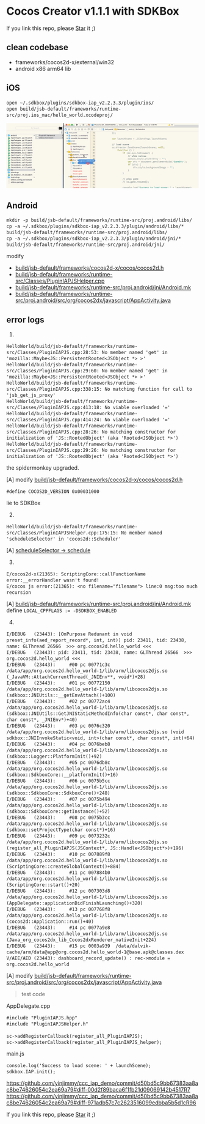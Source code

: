 # Cocos Creator v1.1.1 with SDKBox

If you link this repo, please <a class="github-button" href="https://github.com/yinjimmy/cc_iap_demo" data-icon="octicon-star" data-style="mega" data-count-href="/yinjimmy/cc_iap_demo/stargazers" data-count-api="/repos/yinjimmy/cc_iap_demo#stargazers_count" data-count-aria-label="# stargazers on GitHub" aria-label="Star yinjimmy/cc_iap_demo on GitHub">Star</a> it ;)


## clean codebase

- frameworks/cocos2d-x/external/win32
- android x86 arm64 lib

## iOS

```
open ~/.sdkbox/plugins/sdkbox-iap_v2.2.3.3/plugin/ios/
open build/jsb-default/frameworks/runtime-src/proj.ios_mac/hello_world.xcodeproj/
```

![iap_ios](tut/iap_ios.gif)

## Android

```
mkdir -p build/jsb-default/frameworks/runtime-src/proj.android/libs/
cp -a ~/.sdkbox/plugins/sdkbox-iap_v2.2.3.3/plugin/android/libs/* build/jsb-default/frameworks/runtime-src/proj.android/libs/
cp -a ~/.sdkbox/plugins/sdkbox-iap_v2.2.3.3/plugin/android/jni/* build/jsb-default/frameworks/runtime-src/proj.android/jni/
```

modify

- [build/jsb-default/frameworks/cocos2d-x/cocos/cocos2d.h](https://github.com/yinjimmy/ccc_iap_demo/commit/d50bd5c9bb67383aa8ac8be74626054c2ea69a79#diff-b3c1658c06ba3903a707f0b16517ae41R33)
- [build/jsb-default/frameworks/runtime-src/Classes/PluginIAPJSHelper.cpp](https://github.com/yinjimmy/ccc_iap_demo/commit/d50bd5c9bb67383aa8ac8be74626054c2ea69a79#diff-df14cc78522f82c4177f4ab65e50ca03R175)
- [build/jsb-default/frameworks/runtime-src/proj.android/jni/Android.mk](https://github.com/yinjimmy/ccc_iap_demo/commit/d50bd5c9bb67383aa8ac8be74626054c2ea69a79#diff-3e845b9bb3a3cc3412915236cc9c6ed3R16)
- [build/jsb-default/frameworks/runtime-src/proj.android/src/org/cocos2dx/javascript/AppActivity.java](https://github.com/yinjimmy/ccc_iap_demo/commit/d50bd5c9bb67383aa8ac8be74626054c2ea69a79#diff-3984758f6350741360984c417d427fe5R39)


## error logs

1.

```
HelloWorld/build/jsb-default/frameworks/runtime-src/Classes/PluginIAPJS.cpp:28:53: No member named 'get' in 'mozilla::Maybe<JS::PersistentRooted<JSObject *> >'
HelloWorld/build/jsb-default/frameworks/runtime-src/Classes/PluginIAPJS.cpp:29:60: No member named 'get' in 'mozilla::Maybe<JS::PersistentRooted<JSObject *> >'
HelloWorld/build/jsb-default/frameworks/runtime-src/Classes/PluginIAPJS.cpp:338:15: No matching function for call to 'jsb_get_js_proxy'
HelloWorld/build/jsb-default/frameworks/runtime-src/Classes/PluginIAPJS.cpp:413:18: No viable overloaded '='
HelloWorld/build/jsb-default/frameworks/runtime-src/Classes/PluginIAPJS.cpp:414:24: No viable overloaded '='
HelloWorld/build/jsb-default/frameworks/runtime-src/Classes/PluginIAPJS.cpp:28:26: No matching constructor for initialization of 'JS::RootedObject' (aka 'Rooted<JSObject *>')
HelloWorld/build/jsb-default/frameworks/runtime-src/Classes/PluginIAPJS.cpp:29:26: No matching constructor for initialization of 'JS::RootedObject' (aka 'Rooted<JSObject *>')
```

the spidermonkey upgraded.

[A] modify [build/jsb-default/frameworks/cocos2d-x/cocos/cocos2d.h](https://github.com/yinjimmy/ccc_iap_demo/commit/d50bd5c9bb67383aa8ac8be74626054c2ea69a79#diff-b3c1658c06ba3903a707f0b16517ae41R33)

```
#define COCOS2D_VERSION 0x00031000
```

lie to SDKBox


2.

```
HelloWorld/build/jsb-default/frameworks/runtime-src/Classes/PluginIAPJSHelper.cpp:175:15: No member named 'scheduleSelector' in 'cocos2d::Scheduler'
```

[A] [scheduleSelector -> schedule](https://github.com/yinjimmy/ccc_iap_demo/commit/d50bd5c9bb67383aa8ac8be74626054c2ea69a79#diff-df14cc78522f82c4177f4ab65e50ca03R175)


3.

```
E/cocos2d-x(21365): ScriptingCore::callFunctionName error:__errorHandler wasn't found!
E/cocos js error:(21365): <no filename="filename"> line:0 msg:too much recursion
```

[A] [build/jsb-default/frameworks/runtime-src/proj.android/jni/Android.mk](https://github.com/yinjimmy/ccc_iap_demo/commit/d50bd5c9bb67383aa8ac8be74626054c2ea69a79#diff-3e845b9bb3a3cc3412915236cc9c6ed3R22) define `LOCAL_CPPFLAGS := -DSDKBOX_ENABLED`


4.

```
I/DEBUG   (23443): [OnPurpose Redunant in void preset_info(aed_report_record*, int, int)] pid: 23411, tid: 23438, name: GLThread 26566  >>> org.cocos2d.hello_world <<<
I/DEBUG   (23443): pid: 23411, tid: 23438, name: GLThread 26566  >>> org.cocos2d.hello_world <<<
I/DEBUG   (23443):     #00 pc 00771c3c  /data/app/org.cocos2d.hello_world-1/lib/arm/libcocos2djs.so (_JavaVM::AttachCurrentThread(_JNIEnv**, void*)+28)
I/DEBUG   (23443):     #01 pc 00772150  /data/app/org.cocos2d.hello_world-1/lib/arm/libcocos2djs.so (sdkbox::JNIUtils::__getEnvAttach()+100)
I/DEBUG   (23443):     #02 pc 00772ac4  /data/app/org.cocos2d.hello_world-1/lib/arm/libcocos2djs.so (sdkbox::JNIUtils::GetJNIStaticMethodInfo(char const*, char const*, char const*, _JNIEnv*)+40)
I/DEBUG   (23443):     #03 pc 0076c320  /data/app/org.cocos2d.hello_world-1/lib/arm/libcocos2djs.so (void sdkbox::JNIInvokeStatic<void, int>(char const*, char const*, int)+64)
I/DEBUG   (23443):     #04 pc 0076beb8  /data/app/org.cocos2d.hello_world-1/lib/arm/libcocos2djs.so (sdkbox::Logger::PlatformInit()+92)
I/DEBUG   (23443):     #05 pc 0076db8c  /data/app/org.cocos2d.hello_world-1/lib/arm/libcocos2djs.so (sdkbox::SdkboxCore::__platformInit()+16)
I/DEBUG   (23443):     #06 pc 0075b5cc  /data/app/org.cocos2d.hello_world-1/lib/arm/libcocos2djs.so (sdkbox::SdkboxCore::SdkboxCore()+248)
I/DEBUG   (23443):     #07 pc 0075b494  /data/app/org.cocos2d.hello_world-1/lib/arm/libcocos2djs.so (sdkbox::SdkboxCore::getInstance()+52)
I/DEBUG   (23443):     #08 pc 0075b3cc  /data/app/org.cocos2d.hello_world-1/lib/arm/libcocos2djs.so (sdkbox::setProjectType(char const*)+16)
I/DEBUG   (23443):     #09 pc 0073232c  /data/app/org.cocos2d.hello_world-1/lib/arm/libcocos2djs.so (register_all_PluginIAPJS(JSContext*, JS::Handle<JSObject*>)+196)
I/DEBUG   (23443):     #10 pc 007889f8  /data/app/org.cocos2d.hello_world-1/lib/arm/libcocos2djs.so (ScriptingCore::createGlobalContext()+884)
I/DEBUG   (23443):     #11 pc 007884b0  /data/app/org.cocos2d.hello_world-1/lib/arm/libcocos2djs.so (ScriptingCore::start()+20)
I/DEBUG   (23443):     #12 pc 007303d8  /data/app/org.cocos2d.hello_world-1/lib/arm/libcocos2djs.so (AppDelegate::applicationDidFinishLaunching()+320)
I/DEBUG   (23443):     #13 pc 007768f8  /data/app/org.cocos2d.hello_world-1/lib/arm/libcocos2djs.so (cocos2d::Application::run()+40)
I/DEBUG   (23443):     #14 pc 0077a9e8  /data/app/org.cocos2d.hello_world-1/lib/arm/libcocos2djs.so (Java_org_cocos2dx_lib_Cocos2dxRenderer_nativeInit+224)
I/DEBUG   (23443):     #15 pc 0003a939  /data/dalvik-cache/arm/data@app@org.cocos2d.hello_world-1@base.apk@classes.dex
V/AEE/AED (23443): dashboard_record_update() : rec->module = org.cocos2d.hello_world
```

[A] modify [build/jsb-default/frameworks/runtime-src/proj.android/src/org/cocos2dx/javascript/AppActivity.java](https://github.com/yinjimmy/ccc_iap_demo/commit/d50bd5c9bb67383aa8ac8be74626054c2ea69a79#diff-3984758f6350741360984c417d427fe5R39)

> test code

AppDelegate.cpp
```
#include "PluginIAPJS.hpp"
#include "PluginIAPJSHelper.h"

sc->addRegisterCallback(register_all_PluginIAPJS);
sc->addRegisterCallback(register_all_PluginIAPJS_helper);
```

main.js
```
console.log('Success to load scene: ' + launchScene);
sdkbox.IAP.init();
```

https://github.com/yinjimmy/ccc_iap_demo/commit/d50bd5c9bb67383aa8ac8be74626054c2ea69a79#diff-00d2f89baca6f1fb21d09069142b4517R7
https://github.com/yinjimmy/ccc_iap_demo/commit/d50bd5c9bb67383aa8ac8be74626054c2ea69a79#diff-971adb57c7c2623516099edbba5b5d1cR96


If you link this repo, please <a class="github-button" href="https://github.com/yinjimmy/cc_iap_demo" data-icon="octicon-star" data-style="mega" data-count-href="/yinjimmy/cc_iap_demo/stargazers" data-count-api="/repos/yinjimmy/cc_iap_demo#stargazers_count" data-count-aria-label="# stargazers on GitHub" aria-label="Star yinjimmy/cc_iap_demo on GitHub">Star</a> it ;)
